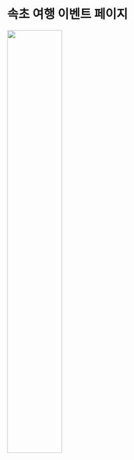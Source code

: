 # 속초 여행 이벤트 페이지



<img width=50% src="https://user-images.githubusercontent.com/73030613/139589231-096780ec-367c-485e-b25f-9b0056e0f599.gif">
